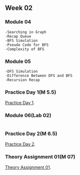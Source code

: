 ## Week 02

### Module 04
```
-Searching in Graph
-Recap Queue
-BFS Simulation
-Pseudo Code for BFS
-Complexity of BFS
```

### Module 05
```
-DFS Simulation
-Difference Between DFS and BFS
-Recursion Recap
```

### Practice Day 1(M 5.5)
[Practice Day 1]().



### Module 06(Lab 02)
```
```


### Practice Day 2(M 6.5)
[Practice Day 2]().



### Theory Assignment 01(M 07)
[Theory Assignment 01]().

